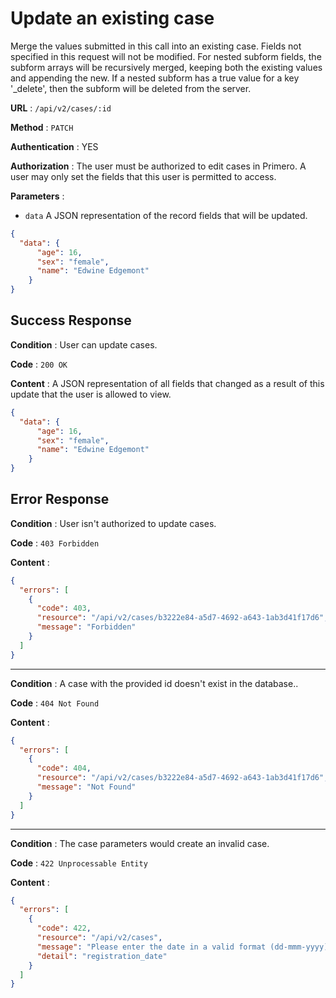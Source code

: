 # Update an existing case

Merge the values submitted in this call into an existing case. Fields not specified in this request will not be modified. 
For nested subform fields, the subform arrays will be recursively merged, keeping both the existing values and appending the new.
If a nested subform has a true value for a key '_delete', then the subform will be deleted from the server.    

**URL** : `/api/v2/cases/:id`

**Method** : `PATCH`

**Authentication** : YES

**Authorization** : The user must be authorized to edit cases in Primero.
A user may only set the fields that this user is permitted to access. 

**Parameters** : 

* `data` A JSON representation of the record fields that will be updated.
```json
{
  "data": {
      "age": 16,
      "sex": "female",
      "name": "Edwine Edgemont"
    }
}
```

## Success Response

**Condition** : User can update cases.   

**Code** : `200 OK`

**Content** : A JSON representation of all fields that changed as a result of this update
that the user is allowed to view.

```json
{
  "data": {
      "age": 16,
      "sex": "female",
      "name": "Edwine Edgemont"
    }
}
```

## Error Response

**Condition** : User isn't authorized to update cases. 

**Code** : `403 Forbidden`

**Content** :

```json
{
  "errors": [
    {
      "code": 403,
      "resource": "/api/v2/cases/b3222e84-a5d7-4692-a643-1ab3d41f17d6",
      "message": "Forbidden"
    }
  ]
}
```

---

**Condition** : A case with the provided id doesn't exist in the database.. 

**Code** : `404 Not Found`

**Content** :

```json
{
  "errors": [
    {
      "code": 404,
      "resource": "/api/v2/cases/b3222e84-a5d7-4692-a643-1ab3d41f17d6",
      "message": "Not Found"
    }
  ]
}
```

---

**Condition** : The case parameters would create an invalid case.

**Code** : `422 Unprocessable Entity`

**Content** :

```json
{
  "errors": [
    {
      "code": 422,
      "resource": "/api/v2/cases",
      "message": "Please enter the date in a valid format (dd-mmm-yyyy)",
      "detail": "registration_date"
    }
  ]
}
```